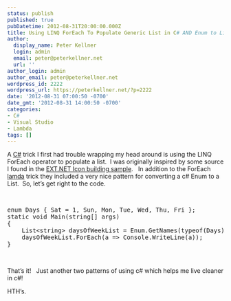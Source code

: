 ```yaml
---
status: publish
published: true
pubDatetime: 2012-08-31T20:00:00.000Z
title: Using LINQ ForEach To Populate Generic List in C# AND Enum to List
author:
  display_name: Peter Kellner
  login: admin
  email: peter@peterkellner.net
  url: ''
author_login: admin
author_email: peter@peterkellner.net
wordpress_id: 2222
wordpress_url: https://peterkellner.net/?p=2222
date: '2012-08-31 07:00:50 -0700'
date_gmt: '2012-08-31 14:00:50 -0700'
categories:
- C#
- Visual Studio
- Lambda
tags: []
---
```

<p>A <a href="http://en.wikipedia.org/wiki/C_Sharp_(programming_language)">C#</a> trick I first had trouble wrapping my head around is using the LINQ ForEach operator to populate a list.  I was originally inspired by some source I found in the <a href="http://examples.ext.net/#/Miscellaneous/Icon/Icon_Summary/">EXT.NET Icon building sample</a>.   In addition to the ForEach <a href="http://en.wikipedia.org/wiki/Anonymous_function#C_lambda_expressions">lamda</a> trick they included a very nice pattern for converting a c# Enum to a List.  So, let’s get right to the code.</p>
<p>&nbsp;</p>
<pre class="csharpcode"><span class="kwrd">enum</span> Days { Sat = 1, Sun, Mon, Tue, Wed, Thu, Fri };
<span class="kwrd">static</span> <span class="kwrd">void</span> Main(<span class="kwrd">string</span>[] args)
{
    List&lt;<span class="kwrd">string</span>&gt; daysOfWeekList = Enum.GetNames(<span class="kwrd">typeof</span>(Days)).ToList();
    daysOfWeekList.ForEach(a =&gt; Console.WriteLine(a));
}</pre>
<p>&nbsp;</p>
<p>That’s it!   Just another two patterns of using c# which helps me live cleaner in c#!</p>
<p>HTH’s.</p>
